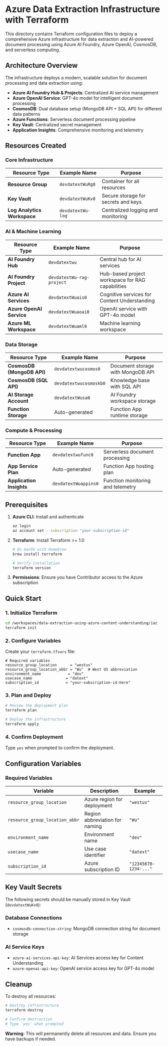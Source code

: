 # Azure Data Extraction Infrastructure with Terraform

This directory contains Terraform configuration files to deploy a comprehensive Azure infrastructure for data extraction and AI-powered document processing using Azure AI Foundry, Azure OpenAI, CosmosDB, and serverless computing.

## Architecture Overview

The infrastructure deploys a modern, scalable solution for document processing and data extraction using:

- **Azure AI Foundry Hub & Projects**: Centralized AI service management
- **Azure OpenAI Service**: GPT-4o model for intelligent document processing
- **CosmosDB**: Dual database setup (MongoDB API + SQL API) for different data patterns
- **Azure Functions**: Serverless document processing pipeline
- **Key Vault**: Centralized secret management
- **Application Insights**: Comprehensive monitoring and telemetry

## Resources Created

### Core Infrastructure

| Resource Type | Example Name | Purpose |
|---------------|--------------|---------|
| **Resource Group** | `devdatextWuRg0` | Container for all resources |
| **Key Vault** | `devdatextWuKv0` | Secure storage for secrets and keys |
| **Log Analytics Workspace** | `devdatextWu-log` | Centralized logging and monitoring |

### AI & Machine Learning

| Resource Type | Example Name | Purpose |
|---------------|--------------|---------|
| **AI Foundry Hub** | `devdatextwu` | Central hub for AI services |
| **AI Foundry Project** | `devdatextWu-rag-project` | Hub-based project workspace for RAG capabilities |
| **Azure AI Services** | `devdatextWuais0` | Cognitive services for Content Understanding |
| **Azure OpenAI Service** | `devdatextWuaoai0` | OpenAI service with GPT-4o model |
| **Azure ML Workspace** | `devdatextWuaml0` | Machine learning workspace |

### Data Storage

| Resource Type | Example Name | Purpose |
|---------------|--------------|---------|
| **CosmosDB (MongoDB API)** | `devdatextwucosmos0` | Document storage with MongoDB API |
| **CosmosDB (SQL API)** | `devdatextwucosmoskb0` | Knowledge base with SQL API |
| **AI Storage Account** | `devdatextWusa0` | AI Foundry workspace storage |
| **Function Storage** | Auto-generated | Function App runtime storage |

### Compute & Processing

| Resource Type | Example Name | Purpose |
|---------------|--------------|---------|
| **Function App** | `devdatextwufunc0` | Serverless document processing |
| **App Service Plan** | Auto-generated | Function App hosting plan |
| **Application Insights** | `devdatextWuappins0` | Function monitoring and telemetry |

## Prerequisites

1. **Azure CLI**: Install and authenticate
   ```bash
   az login
   az account set --subscription "your-subscription-id"
   ```

2. **Terraform**: Install Terraform >= 1.0
   ```bash
   # On macOS with Homebrew
   brew install terraform
   
   # Verify installation
   terraform version
   ```

3. **Permissions**: Ensure you have Contributor access to the Azure subscription

## Quick Start

### 1. Initialize Terraform
```bash
cd /workspaces/data-extraction-using-azure-content-understanding/iac
terraform init
```

### 2. Configure Variables
Create your `terraform.tfvars` file:
```hcl
# Required variables
resource_group_location      = "westus"
resource_group_location_abbr = "Wu"  # West US abbreviation
environment_name            = "dev"
usecase_name               = "datext"
subscription_id            = "your-subscription-id-here"
```

### 3. Plan and Deploy
```bash
# Review the deployment plan
terraform plan

# Deploy the infrastructure
terraform apply
```

### 4. Confirm Deployment
Type `yes` when prompted to confirm the deployment.

## Configuration Variables

### Required Variables

| Variable | Description | Example |
|----------|-------------|---------|
| `resource_group_location` | Azure region for deployment | `"westus"` |
| `resource_group_location_abbr` | Region abbreviation for naming | `"Wu"` |
| `environment_name` | Environment name | `"dev"` |
| `usecase_name` | Use case identifier | `"datext"` |
| `subscription_id` | Azure subscription ID | `"12345678-1234-..."` |

## Key Vault Secrets

The following secrets should be manually stored in Key Vault (`devdatextWuKv0`):

### Database Connections
- `cosmosdb-connection-string`: MongoDB connection string for document storage

### AI Service Keys
- `azure-ai-services-api-key`: AI Services access key for Content Understanding
- `azure-openai-api-key`: OpenAI service access key for GPT-4o model

## Cleanup

To destroy all resources:

```bash
# Destroy infrastructure
terraform destroy

# Confirm destruction
# Type 'yes' when prompted
```

**Warning**: This will permanently delete all resources and data. Ensure you have backups if needed.